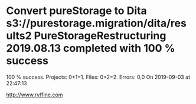 # Convert pureStorage to Dita s3://purestorage.migration/dita/results2 PureStorageRestructuring 2019.08.13 completed with 100 % success

100 % success. Projects: 0+1=1.  Files: 0+2=2. Errors: 0,0  On 2019-09-03 at 22:47:13





http://www.ryffine.com
